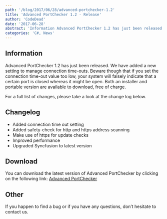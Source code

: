 ```yaml
---
path: '/blog/2017/06/28/advanced-portchecker-1.2'
title: 'Advanced PortChecker 1.2 - Release'
author: 'CodeDead'
date: '2017-06-28'
abstract: 'Information Advanced PortChecker 1.2 has just been released. We have added a new setting to manage connection time-outs. Beware though that if you set the connection time-out value too low, your system will falsely indicate that a certain port is closed whereas it...'
categories: 'C#, News'
---
```


## Information

Advanced PortChecker 1.2 has just been released. We have added a new setting to manage connection time-outs. Beware though that if you set the connection time-out value too low, your system will falsely indicate that a certain port is closed whereas it might be open. Both an installer and portable version are available to download, free of charge.

For a full list of changes, please take a look at the change log below.

## Changelog

- Added connection time out setting
- Added safety-check for http and https address scanning
- Make use of https for update checks
- Improved performance
- Upgraded Syncfusion to latest version

## Download

You can download the latest version of Advanced PortChecker by clicking on the following link:
<a href="/software/advanced-portchecker">Advanced PortChecker</a>

## Other

If you happen to find a bug or if you have any questions, don’t hesitate to contact us.
